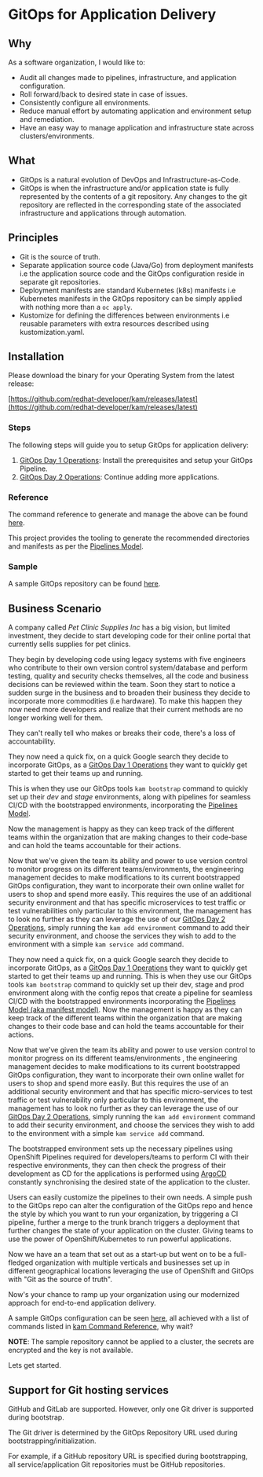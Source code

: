 # GitOps for Application Delivery

## Why

As a software organization, I would like to:

* Audit all changes made to pipelines, infrastructure, and application
  configuration.
* Roll forward/back to desired state in case of issues.
* Consistently configure all environments.
* Reduce manual effort by automating application and environment setup and remediation.
* Have an easy way to manage application and infrastructure state across clusters/environments.

## What

* GitOps is a natural evolution of DevOps and Infrastructure-as-Code.
* GitOps is when the infrastructure and/or application state is fully represented by the contents of a git repository. Any changes to the git repository are reflected in the corresponding state of the associated infrastructure and applications through automation.

## Principles

* Git is the source of truth.
* Separate application source code (Java/Go) from deployment manifests i.e the application source code and the GitOps configuration reside in separate git repositories.
* Deployment manifests are standard Kubernetes (k8s) manifests i.e Kubernetes manifests in the GitOps repository can be simply applied with nothing more than a `oc apply`.
* Kustomize for defining the differences between environments i.e reusable parameters with extra resources described using kustomization.yaml.

## Installation

Please download the binary for your Operating System from the latest release:

[https://github.com/redhat-developer/kam/releases/latest](https://github.com/redhat-developer/kam/releases/latest)

### Steps

The following steps will guide you to setup GitOps for application delivery:

1. [GitOps Day 1 Operations](./journey/day1): Install the prerequisites and setup your GitOps Pipeline.
2. [GitOps Day 2 Operations](./journey/day2): Continue adding more applications.

### Reference

The command reference to generate and manage the above can be found [here](./commands).

This project provides the tooling to generate the recommended directories and manifests as per the [Pipelines Model](./model).

### Sample

A sample GitOps repository can be found [here](https://github.com/redhat-developer/gitops-repo-example).

## Business Scenario

A company called *Pet Clinic Supplies Inc* has a big vision, but limited investment, they decide to start developing code for their online portal that currently sells supplies for pet clinics.

They begin by developing code using legacy systems with five engineers who contribute to their own version control system/database and perform testing, quality and security checks themselves, all the code and business decisions can be reviewed within the team. Soon they start to notice a sudden surge in the business and to broaden their business they decide to incorporate more commodities (i.e hardware). To make this happen they now need more developers and realize that their current methods are no longer working well for them.

They can't really tell who makes or breaks their code, there's a loss of accountability.

They now need a quick fix, on a quick Google search they decide to incorporate GitOps, as a [GitOps Day 1 Operations](./journey/day1) they want to quickly get started to get their teams up and running.

This is when they use our GitOps tools `kam bootstrap` command to quickly set up their _dev_ and _stage_ environments, along with pipelines for seamless CI/CD with the bootstrapped environments, incorporating the [Pipelines Model](./model).

Now the management is happy as they can keep track of the different teams within the organization that are making changes to their code-base and can hold the teams accountable for their actions.

Now that we've given the team its ability and power to use version control to monitor progress on its different teams/environments, the engineering management decides to make modifications to its current bootstrapped GitOps configuration, they want to incorporate their own online wallet for users to shop and spend more easily. This requires the use of an additional security environment and that has specific microservices to test traffic or test vulnerabilities only particular to this environment, the management has to look no further as they can leverage the use of our [GitOps Day 2 Operations](./journey/day2), simply running the `kam add environment` command to add their security environment, and choose the services they wish to add to the environment with a simple `kam service add` command.

They now need a quick fix, on a quick Google search they decide to incorporate GitOps, as a [GitOps Day 1 Operations](./journey/day1) they want to quickly get started to get their teams up and running. This is when they use our GitOps tools `kam bootstrap` command to quickly set up their dev, stage and prod environment along with the config repos that create a pipeline for seamless CI/CD with the bootstrapped environments incorporating the [Pipelines Model (aka manifest model)](./model). Now the management is happy as they can keep track of the different teams within the organization that are making changes to their code base and can hold the teams accountable for their actions.

Now that we’ve given the team its ability and power to use version control to monitor progress on its different teams/environments , the engineering management decides to make modifications to its current bootstrapped GitOps configuration, they want to incorporate their own online wallet for users to shop and spend more easily. But this requires the use of an additional security environment and that has specific micro-services to test traffic or test vulnerability only particular to this environment, the management has to look no further as they can leverage the use of our [GitOps Day 2 Operations](./journey/day2), simply running the `kam add environment` command to add their security environment, and choose the services they wish to add to the environment with a simple `kam service add` command.

The bootstrapped environment sets up the necessary pipelines using OpenShift Pipelines required for developers/teams to perform CI with their respective environments, they can then check the progress of their development as CD for the applications is performed using [ArgoCD](https://argoproj.github.io/argo-cd/) constantly synchronising the desired state of the application to the cluster.

Users can easily customize the pipelines to their own needs. A simple push to the GitOps repo can alter the configuration of the GitOps repo and hence the style by which you want to run your organization, by triggering a CI pipeline, further a merge to the trunk branch triggers a deployment that further changes the state of your application on the cluster. Giving teams to use the power of OpenShift/Kubernetes to run powerful applications.

Now we have an a team that set out as a start-up but went on to be a full-fledged organization with multiple verticals and businesses set up in different geographical locations leveraging the use of OpenShift and GitOps with "Git as the source of truth".

Now's your chance to ramp up your organization using our modernized approach for end-to-end application delivery.

A sample GitOps configuration can be seen [here](https://github.com/redhat-developer/gitops-repo-example), all achieved with a list of commands listed in [kam Command Reference](./commands), why wait?

**NOTE**: The sample repository cannot be applied to a cluster, the secrets are encrypted and the key is not available.

Lets get started.

## Support for Git hosting services

GitHub and GitLab are supported. However, only one Git driver is supported during bootstrap.

The Git driver is determined by the GitOps Repository URL used during bootstrapping/initialization.

For example, if a GitHub repository URL is specified during bootstrapping, all service/application Git repositories must be GitHub repositories.
